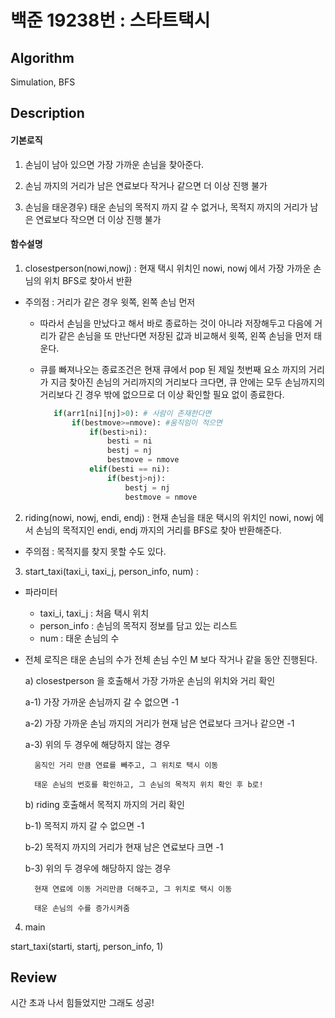 # 백준 19238번 : 스타트택시

## Algorithm

Simulation, BFS


## Description

#### 기본로직

1. 손님이 남아 있으면 가장 가까운 손님을 찾아준다.

2. 손님 까지의 거리가 남은 연료보다 작거나 같으면 더 이상 진행 불가

3. 손님을 태운경우) 태운 손님의 목적지 까지 갈 수 없거나, 목적지 까지의 거리가 남은 연료보다 작으면 더 이상 진행 불가 


#### 함수설명

1. closestperson(nowi,nowj) : 현재 택시 위치인 nowi, nowj 에서 가장 가까운 손님의 위치 BFS로 찾아서 반환

+ 주의점 : 거리가 같은 경우 윗쪽, 왼쪽 손님 먼저
  + 따라서 손님을 만났다고 해서 바로 종료하는 것이 아니라 저장해두고 다음에 거리가 같은 손님을 또 만난다면 저장된 값과 비교해서 윗쪽, 왼쪽 손님을 먼저 태운다.
  + 큐를 빠져나오는 종료조건은 현재 큐에서 pop 된 제일 첫번째 요소 까지의 거리가 지금 찾아진 손님의 거리까지의 거리보다 크다면, 큐 안에는 모두 손님까지의 거리보다 긴 경우 밖에 없으므로 더 이상 확인할 필요 없이 종료한다.

    ``` python
       if(arr1[ni][nj]>0): # 사람이 존재한다면
           if(bestmove>=nmove): #움직임이 적으면
               if(besti>ni):
                   besti = ni
                   bestj = nj
                   bestmove = nmove
               elif(besti == ni):
                   if(bestj>nj):
                       bestj = nj
                       bestmove = nmove
    ```

2. riding(nowi, nowj, endi, endj) : 현재 손님을 태운 택시의 위치인 nowi, nowj 에서 손님의 목적지인 endi, endj 까지의 거리를 BFS로 찾아 반환해준다.

+ 주의점 : 목적지를 찾지 못할 수도 있다.

3. start_taxi(taxi_i, taxi_j, person_info, num) : 
+ 파라미터
  + taxi_i, taxi_j : 처음 택시 위치
  + person_info : 손님의 목적지 정보를 담고 있는 리스트
  + num : 태운 손님의 수
  
+ 전체 로직은 태운 손님의 수가 전체 손님 수인 M 보다 작거나 같을 동안 진행된다.

  a) closestperson 을 호출해서 가장 가까운 손님의 위치와 거리 확인
    
    a-1) 가장 가까운 손님까지 갈 수 없으면 -1
    
    a-2) 가장 가까운 손님 까지의 거리가 현재 남은 연료보다 크거나 같으면 -1
    
    a-3) 위의 두 경우에 해당하지 않는 경우 
        
        움직인 거리 만큼 연료를 빼주고, 그 위치로 택시 이동
        
        태운 손님의 번호를 확인하고, 그 손님의 목적지 위치 확인 후 b로! 
  
  b) riding 호출해서 목적지 까지의 거리 확인
  
    b-1) 목적지 까지 갈 수 없으면 -1
    
    b-2) 목적지 까지의 거리가 현재 남은 연료보다 크면 -1 
    
    b-3) 위의 두 경우에 해당하지 않는 경우
    
        현재 연료에 이동 거리만큼 더해주고, 그 위치로 택시 이동

        태운 손님의 수를 증가시켜줌
  
 
4. main

start_taxi(starti, startj, person_info, 1)


## Review

시간 초과 나서 힘들었지만 그래도 성공!   

